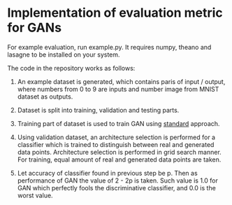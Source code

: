 # Implementation of evaluation metric for GANs

For example evaluation, run example.py. It requires numpy, theano and lasagne to be installed on your system.

The code in the repository works as follows:

1. An example dataset is generated, which contains paris of input / output, where numbers from 0 to 9 are inputs and number image from MNIST dataset as outputs.

2. Dataset is split into training, validation and testing parts.

3. Training part of dataset is used to train GAN using [standard](https://arxiv.org/abs/1606.03498) approach.

4. Using validation dataset, an architecture selection is performed for a classifier which is trained to distinguish between real and generated data points. Architecture selection is performed in grid search manner. For training, equal amount of real and generated data points are taken.

5. Let accuracy of classifier found in previous step be p. Then as performance of GAN the value of 2 - 2p is taken. Such value is 1.0 for GAN which perfectly fools the discriminative classifier, and 0.0 is the worst value. 
